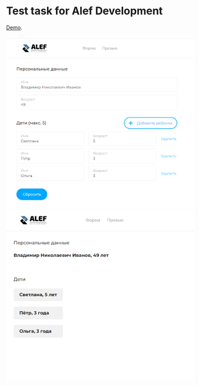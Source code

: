 # Test task for Alef Development
[Demo](https://alef-test.netlify.app/).

![App screenshot](https://github.com/wukapHo/test-alef/raw/main/Screenshot_1.png)
![App screenshot](https://github.com/wukapHo/test-alef/raw/main/Screenshot_2.png)
